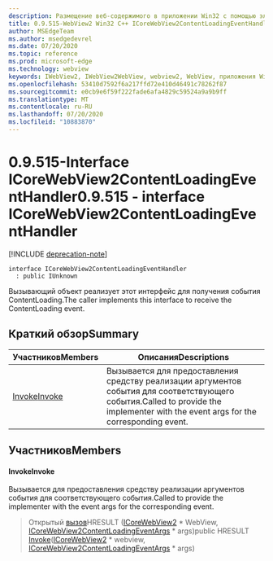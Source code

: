 ```yaml
---
description: Размещение веб-содержимого в приложении Win32 с помощью элемента управления Microsoft Edge WebView2
title: 0.9.515-WebView2 Win32 C++ ICoreWebView2ContentLoadingEventHandler
author: MSEdgeTeam
ms.author: msedgedevrel
ms.date: 07/20/2020
ms.topic: reference
ms.prod: microsoft-edge
ms.technology: webview
keywords: IWebView2, IWebView2WebView, webview2, WebView, приложения Win32, Win32, EDGE, ICoreWebView2, ICoreWebView2Controller, элемент управления "веб-браузер", HTML Edge
ms.openlocfilehash: 53410d7592f6a217ffd72e410d46491c78262f87
ms.sourcegitcommit: e0cb9e6f59f222fade6afa4829c59524a9a9b9ff
ms.translationtype: MT
ms.contentlocale: ru-RU
ms.lasthandoff: 07/20/2020
ms.locfileid: "10883870"
---
```

# <span data-ttu-id="597ca-104">0.9.515-Interface ICoreWebView2ContentLoadingEventHandler</span><span class="sxs-lookup"><span data-stu-id="597ca-104">0.9.515 - interface ICoreWebView2ContentLoadingEventHandler</span></span> 

[!INCLUDE [deprecation-note](../../includes/deprecation-note.md)]

```
interface ICoreWebView2ContentLoadingEventHandler
  : public IUnknown
```

<span data-ttu-id="597ca-105">Вызывающий объект реализует этот интерфейс для получения события ContentLoading.</span><span class="sxs-lookup"><span data-stu-id="597ca-105">The caller implements this interface to receive the ContentLoading event.</span></span>

## <span data-ttu-id="597ca-106">Краткий обзор</span><span class="sxs-lookup"><span data-stu-id="597ca-106">Summary</span></span>

 <span data-ttu-id="597ca-107">Участников</span><span class="sxs-lookup"><span data-stu-id="597ca-107">Members</span></span>                        | <span data-ttu-id="597ca-108">Описания</span><span class="sxs-lookup"><span data-stu-id="597ca-108">Descriptions</span></span>
--------------------------------|---------------------------------------------
[<span data-ttu-id="597ca-109">Invoke</span><span class="sxs-lookup"><span data-stu-id="597ca-109">Invoke</span></span>](#invoke) | <span data-ttu-id="597ca-110">Вызывается для предоставления средству реализации аргументов события для соответствующего события.</span><span class="sxs-lookup"><span data-stu-id="597ca-110">Called to provide the implementer with the event args for the corresponding event.</span></span>

## <span data-ttu-id="597ca-111">Участников</span><span class="sxs-lookup"><span data-stu-id="597ca-111">Members</span></span>

#### <span data-ttu-id="597ca-112">Invoke</span><span class="sxs-lookup"><span data-stu-id="597ca-112">Invoke</span></span> 

<span data-ttu-id="597ca-113">Вызывается для предоставления средству реализации аргументов события для соответствующего события.</span><span class="sxs-lookup"><span data-stu-id="597ca-113">Called to provide the implementer with the event args for the corresponding event.</span></span>

> <span data-ttu-id="597ca-114">Открытый [вызов](#invoke)HRESULT ([ICoreWebView2](icorewebview2.md) \* WebView, [ICoreWebView2ContentLoadingEventArgs](icorewebview2contentloadingeventargs.md) \* args)</span><span class="sxs-lookup"><span data-stu-id="597ca-114">public HRESULT [Invoke](#invoke)([ICoreWebView2](icorewebview2.md) \* webview, [ICoreWebView2ContentLoadingEventArgs](icorewebview2contentloadingeventargs.md) \* args)</span></span>

